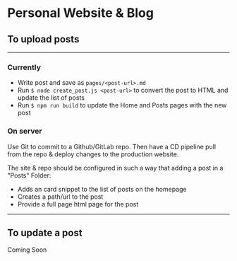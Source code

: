 # Personal Website & Blog

## To upload posts

---

### Currently

- Write post and save as `pages/<post-url>.md`
- Run `$ node create_post.js <post-url>` to convert the post to HTML and update the list of posts
- Run `$ npm run build` to update the Home and Posts pages with the new post

### On server

Use Git to commit to a Github/GitLab repo. Then have a CD pipeline pull from the repo & deploy changes to the production website.

The site & repo should be configured in such a way that adding a post in a "Posts" Folder:

- Adds an card snippet to the list of posts on the homepage
- Creates a path/url to the post
- Provide a full page html page for the post

---

## To update a post

Coming Soon
